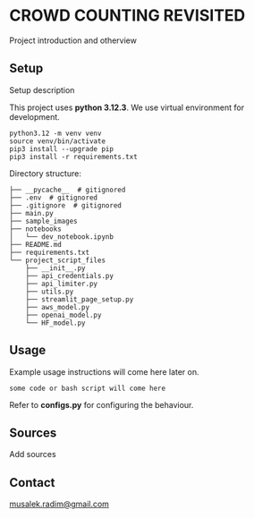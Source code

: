 # CROWD COUNTING REVISITED
Project introduction and otherview

## Setup
Setup description

This project uses **python 3.12.3**. We use virtual environment for development.

```
python3.12 -m venv venv
source venv/bin/activate
pip3 install --upgrade pip
pip3 install -r requirements.txt
```

Directory structure:

```
├── __pycache__  # gitignored
├── .env  # gitignored
├── .gitignore  # gitignored
├── main.py
├── sample_images
├── notebooks
│   └── dev_notebook.ipynb
├── README.md
├── requirements.txt
└── project_script_files
    ├── __init__.py
    ├── api_credentials.py
    ├── api_limiter.py
    ├── utils.py
    ├── streamlit_page_setup.py
    ├── aws_model.py
    ├── openai_model.py
    └── HF_model.py

```

## Usage

Example usage instructions will come here later on.
```
some code or bash script will come here
```

Refer to **configs.py** for configuring the behaviour.

## Sources
Add sources

## Contact
musalek.radim@gmail.com
